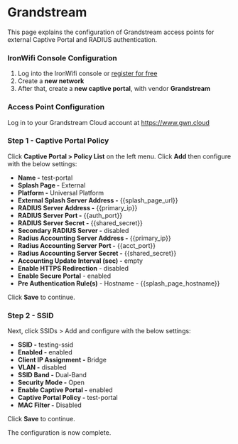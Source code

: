 # **Grandstream**

This page explains the configuration of Grandstream access points for external Captive  Portal and RADIUS authentication.

### IronWifi Console Configuration

1. Log into the IronWifi console or [register for free](https://console.ironwifi.com/register)
2. Create a **new network**
3. After that, create a **new captive portal**, with vendor **Grandstream**

### Access Point Configuration

Log in to your Grandstream Cloud account at https://www.gwn.cloud

### Step 1 - Captive Portal Policy

Click **Captive Portal > Policy List** on the left menu. Click **Add** then configure with the below settings:

- **Name -** test-portal
- **Splash Page -** External
- **Platform -** Universal Platform
- **External Splash Server Address -** {{splash_page_url}}
- **RADIUS Server Address -** {{primary_ip}}
- **RADIUS Server Port -** {{auth_port}}
- **RADIUS Server Secret -** {{shared_secret}}
- **Secondary RADIUS Server -** disabled
- **Radius Accounting Server Address -** {{primary_ip}}
- **Radius Accounting Server Port -** {{acct_port}}
- **Radius Accounting Server Secret -** {{shared_secret}}
- **Accounting Update Interval (sec) -** empty
- **Enable HTTPS Redirection** - disabled
- **Enable Secure Portal** - enabled
- **Pre Authentication Rule(s)** - Hostname - {{splash_page_hostname}}

Click **Save** to continue.

### Step 2 - SSID

Next, click SSIDs > Add and configure with the below settings:

- **SSID -** testing-ssid
- **Enabled -** enabled
- **Client IP Assignment -** Bridge
- **VLAN -** disabled
- **SSID Band -** Dual-Band
- **Security Mode -** Open
- **Enable Captive Portal -** enabled
- **Captive Portal Policy -** test-portal
- **MAC Filter -** Disabled

Click **Save** to continue.

The configuration is now complete.





